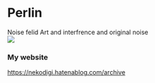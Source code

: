 # Perlin
Noise felid Art and interfrence and original noise<br>
![](https://github.com/Nekodigi/Images/blob/master/2019/Parlin.png)
### My website
https://nekodigi.hatenablog.com/archive
